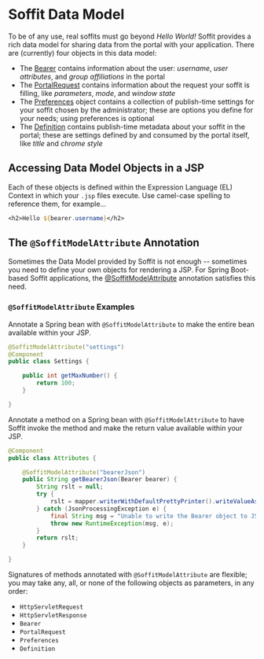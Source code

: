# Soffit Data Model

To be of any use, real soffits must go beyond _Hello World!_  Soffit provides a
rich data model for sharing data from the portal with your application.  There
are (currently) four objects in this data model:

* The [Bearer][] contains information about the user:  _username_,
  _user attributes_, and _group affiliations_ in the portal
* The [PortalRequest][] contains information about the request your soffit is
  filling, like _parameters_, _mode_, and _window state_
* The [Preferences][] object contains a collection of publish-time settings
  for your soffit chosen by the administrator;  these are options you define for
  your needs;  using preferences is optional
* The [Definition][] contains publish-time metadata about your soffit in the
  portal;  these are settings defined by and consumed by the portal itself, like
  _title_ and _chrome style_

## Accessing Data Model Objects in a JSP

Each of these objects is defined within the Expression Language (EL) Context in
which your `.jsp` files execute.  Use camel-case spelling to reference them, for
example...

``` jsp
<h2>Hello ${bearer.username}</h2>
```

## The `@SoffitModelAttribute` Annotation

Sometimes the Data Model provided by Soffit is not enough -- sometimes you need
to define your own objects for rendering a JSP.  For Spring Boot-based Soffit
applications, the [@SoffitModelAttribute][] annotation satisfies this need.

### `@SoffitModelAttribute` Examples

Annotate a Spring bean with `@SoffitModelAttribute` to make the entire bean
available within your JSP.

``` java
@SoffitModelAttribute("settings")
@Component
public class Settings {

    public int getMaxNumber() {
        return 100;
    }

}
```

Annotate a method on a Spring bean with `@SoffitModelAttribute` to have Soffit
invoke the method and make the return value available within your JSP.

``` java
@Component
public class Attributes {

    @SoffitModelAttribute("bearerJson")
    public String getBearerJson(Bearer bearer) {
        String rslt = null;
        try {
            rslt = mapper.writerWithDefaultPrettyPrinter().writeValueAsString(bearer);
        } catch (JsonProcessingException e) {
            final String msg = "Unable to write the Bearer object to JSON";
            throw new RuntimeException(msg, e);
        }
        return rslt;
    }

}
```

Signatures of methods annotated with `@SoffitModelAttribute` are flexible;  you
may take any, all, or none of the following objects as parameters, in any order:

* `HttpServletRequest`
* `HttpServletResponse`
* `Bearer`
* `PortalRequest`
* `Preferences`
* `Definition`

[Bearer]: ../../../uPortal-soffit/src/main/java/org/apereo/portal/soffit/model/v1_0/Bearer.java
[PortalRequest]: ../../../uPortal-soffit/src/main/java/org/apereo/portal/soffit/model/v1_0/PortalRequest.java
[Preferences]: ../../../uPortal-soffit/src/main/java/org/apereo/portal/soffit/model/v1_0/Preferences.java
[Definition]: ../../../uPortal-soffit/src/main/java/org/apereo/portal/soffit/model/v1_0/Definition.java
[@SoffitModelAttribute]: ../../../uPortal-soffit-renderer/src/main/java/org/apereo/portal/soffit/renderer/SoffitModelAttribute.java
